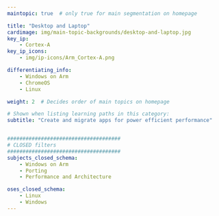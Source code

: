 ```yaml
---
maintopic: true  # only true for main segmentation on homepage

title: "Desktop and Laptop"
cardimage: img/main-topic-backgrounds/desktop-and-laptop.jpg
key_ip: 
    - Cortex-A
key_ip_icons:
    - img/ip-icons/Arm_Cortex-A.png

differentiating_info:
    - Windows on Arm
    - ChromeOS
    - Linux

weight: 2  # Decides order of main topics on homepage

# Shown when listing learning paths in this category:
subtitle: "Create and migrate apps for power efficient performance" 


#####################################
# CLOSED filters
#####################################
subjects_closed_schema:
    - Windows on Arm
    - Porting
    - Performance and Architecture

oses_closed_schema:
    - Linux
    - Windows
---
```

